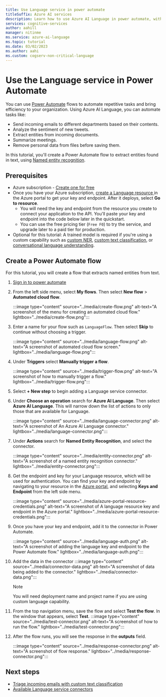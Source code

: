 ```yaml
---
title: Use Language service in power automate
titleSuffix: Azure AI services
description: Learn how to use Azure AI Language in power automate, without writing code.
services: cognitive-services
author: aahill
manager: nitinme
ms.service: azure-ai-language
ms.topic: tutorial
ms.date: 03/02/2023
ms.author: aahi
ms.custom: cogserv-non-critical-language
---
```


#  Use the Language service in Power Automate

You can use [Power Automate](/power-automate/getting-started) flows to automate repetitive tasks and bring efficiency to your organization. Using Azure AI Language, you can automate tasks like:
* Send incoming emails to different departments based on their contents. 
* Analyze the sentiment of new tweets.
* Extract entities from incoming documents. 
* Summarize meetings.
* Remove personal data from files before saving them.

In this tutorial, you'll create a Power Automate flow to extract entities found in text, using [Named entity recognition](../named-entity-recognition/overview.md).

## Prerequisites
* Azure subscription - [Create one for free](https://azure.microsoft.com/free/cognitive-services)
* Once you have your Azure subscription, <a href="https://portal.azure.com/#create/Microsoft.CognitiveServicesTextAnalytics"  title="Create a Language resource"  target="_blank">create a Language resource </a> in the Azure portal to get your key and endpoint.  After it deploys, select **Go to resource**.
    * You will need the key and endpoint from the resource you create to connect your application to the API. You'll paste your key and endpoint into the code below later in the quickstart.
    * You can use the free pricing tier (`Free F0`) to try the service, and upgrade later to a paid tier for production.
* Optional for this tutorial: A trained model is required if you're using a custom capability such as [custom NER](../custom-named-entity-recognition/overview.md), [custom text classification](../custom-text-classification/overview.md), or [conversational language understanding](../conversational-language-understanding/overview.md).

## Create a Power Automate flow

For this tutorial, you will create a flow that extracts named entities from text.

1. [Sign in to power automate](https://make.powerautomate.com/)

1. From the left side menu, select **My flows**. Then select **New flow** > **Automated cloud flow**.

    :::image type="content" source="../media/create-flow.png" alt-text="A screenshot of the menu for creating an automated cloud flow." lightbox="../media/create-flow.png":::

1. Enter a name for your flow such as `LanguageFlow`. Then select **Skip** to continue without choosing a trigger.

    :::image type="content" source="../media/language-flow.png" alt-text="A screenshot of automated cloud flow screen." lightbox="../media/language-flow.png":::

1. Under **Triggers** select **Manually trigger a flow**.

    :::image type="content" source="../media/trigger-flow.png" alt-text="A screenshot of how to manually trigger a flow." lightbox="../media/trigger-flow.png":::

1. Select **+ New step** to begin adding a Language service connector. 

1. Under **Choose an operation** search for **Azure AI Language**. Then select **Azure AI Language**. This will narrow down the list of actions to only those that are available for Language.

    :::image type="content" source="../media/language-connector.png" alt-text="A screenshot of An Azure AI Language connector." lightbox="../media/language-connector.png":::

1. Under **Actions** search for **Named Entity Recognition**, and select the connector. 

    :::image type="content" source="../media/entity-connector.png" alt-text="A screenshot of a named entity recognition connector." lightbox="../media/entity-connector.png":::

1. Get the endpoint and key for your Language resource, which will be used for authentication. You can find your key and endpoint by navigating to your resource in the [Azure portal](https://portal.azure.com), and selecting **Keys and Endpoint** from the left side menu.

    :::image type="content" source="../media/azure-portal-resource-credentials.png" alt-text="A screenshot of A language resource key and endpoint in the Azure portal." lightbox="../media/azure-portal-resource-credentials.png":::

1. Once you have your key and endpoint, add it to the connector in Power Automate.
 
    :::image type="content" source="../media/language-auth.png" alt-text="A screenshot of adding the language key and endpoint to the Power Automate flow." lightbox="../media/language-auth.png":::

1. Add the data in the connector
:::image type="content" source="../media/connector-data.png" alt-text="A screenshot of data being added to the connector." lightbox="../media/connector-data.png":::
    
    > [!NOTE]
    > You will need deployment name and project name if you are using custom language capability.
    
1. From the top navigation menu, save the flow and select **Test the flow**. In the window that appears, select **Test**. 
:::image type="content" source="../media/test-connector.png" alt-text="A screenshot of how to run the flow." lightbox="../media/test-connector.png":::

1. After the flow runs, you will see the response in the **outputs** field.

    :::image type="content" source="../media/response-connector.png" alt-text="A screenshot of flow response." lightbox="../media/response-connector.png":::

## Next steps 

* [Triage incoming emails with custom text classification](../custom-text-classification/tutorials/triage-email.md)
* [Available Language service connectors](/connectors/cognitiveservicestextanalytics)


